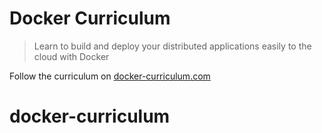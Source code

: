 Docker Curriculum
===

> Learn to build and deploy your distributed applications easily to the cloud with Docker

Follow the curriculum on [docker-curriculum.com](https://docker-curriculum.com/)
# docker-curriculum
